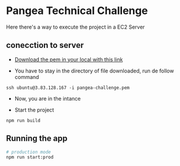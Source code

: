 # Pangea Technical Challenge

Here there's a way to execute the project in a EC2 Server

## conecction to server

- [Download the pem in your local with this link](https://drive.google.com/file/d/1yV83_tUAfI2z03Qxn5fNrxzdUo4-v2rP/view?usp=share_link)

- You have to stay in the directory of file downloaded, run de follow command

```
ssh ubuntu@3.83.128.167 -i pangea-challenge.pem
```

- Now, you are in the intance

- Start the project

```
npm run build
```

## Running the app

```bash
# production mode
npm run start:prod
```
